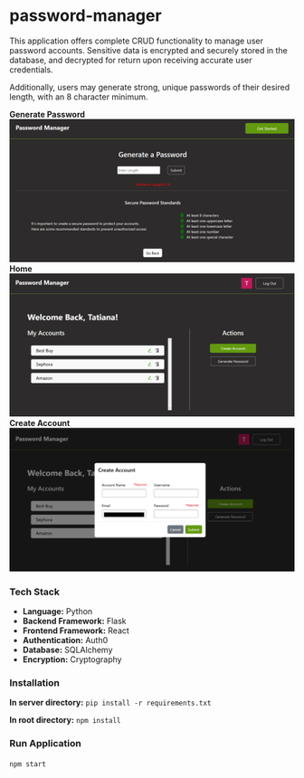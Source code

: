 # password-manager
This application offers complete CRUD functionality to manage user password accounts. Sensitive data is encrypted and securely stored in the database, and decrypted for return upon receiving accurate user credentials. 

Additionally, users may generate strong, unique passwords of their desired length, with an 8 character minimum.

**Generate Password**
![generate-password](./client/assets/generate-password.png)
**Home**
![show-accounts](./client/assets/show-accounts.png)
**Create Account**
![create-account](./client/assets/create-account.png)

### Tech Stack
- **Language:** Python
- **Backend Framework:** Flask
- **Frontend Framework:** React
- **Authentication:** Auth0
- **Database:** SQLAlchemy
- **Encryption:** Cryptography

### Installation
**In server directory:** 
`pip install -r requirements.txt`

**In root directory:**
`npm install`

### Run Application
`npm start`
